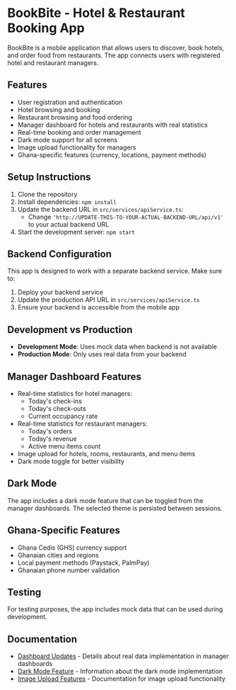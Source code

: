 # BookBite - Hotel & Restaurant Booking App

BookBite is a mobile application that allows users to discover, book hotels, and order food from restaurants. The app connects users with registered hotel and restaurant managers.

## Features

- User registration and authentication
- Hotel browsing and booking
- Restaurant browsing and food ordering
- Manager dashboard for hotels and restaurants with real statistics
- Real-time booking and order management
- Dark mode support for all screens
- Image upload functionality for managers
- Ghana-specific features (currency, locations, payment methods)

## Setup Instructions

1. Clone the repository
2. Install dependencies: `npm install`
3. Update the backend URL in `src/services/apiService.ts`:
   - Change `'http://UPDATE-THIS-TO-YOUR-ACTUAL-BACKEND-URL/api/v1'` to your actual backend URL
4. Start the development server: `npm start`

## Backend Configuration

This app is designed to work with a separate backend service. Make sure to:

1. Deploy your backend service
2. Update the production API URL in `src/services/apiService.ts`
3. Ensure your backend is accessible from the mobile app

## Development vs Production

- **Development Mode**: Uses mock data when backend is not available
- **Production Mode**: Only uses real data from your backend

## Manager Dashboard Features

- Real-time statistics for hotel managers:
  - Today's check-ins
  - Today's check-outs
  - Current occupancy rate
- Real-time statistics for restaurant managers:
  - Today's orders
  - Today's revenue
  - Active menu items count
- Image upload for hotels, rooms, restaurants, and menu items
- Dark mode toggle for better visibility

## Dark Mode

The app includes a dark mode feature that can be toggled from the manager dashboards. The selected theme is persisted between sessions.

## Ghana-Specific Features

- Ghana Cedis (GHS) currency support
- Ghanaian cities and regions
- Local payment methods (Paystack, PalmPay)
- Ghanaian phone number validation

## Testing

For testing purposes, the app includes mock data that can be used during development.

## Documentation

- [Dashboard Updates](DASHBOARD_UPDATES.md) - Details about real data implementation in manager dashboards
- [Dark Mode Feature](DARK_MODE_FEATURE.md) - Information about the dark mode implementation
- [Image Upload Features](IMAGE_UPLOAD_FEATURES.md) - Documentation for image upload functionality